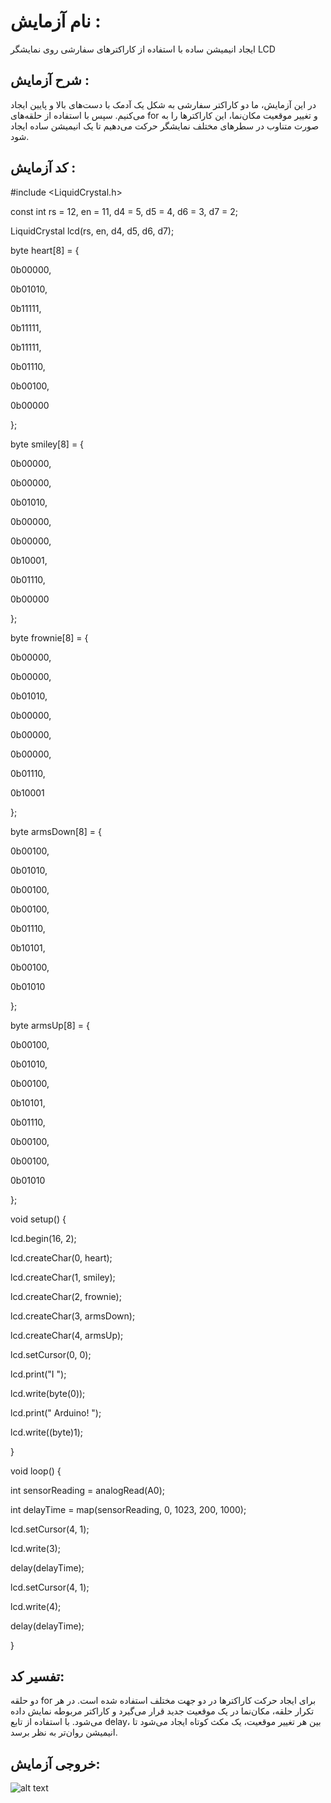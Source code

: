 
# نام آزمایش :
ایجاد انیمیشن ساده با استفاده از کاراکترهای سفارشی روی نمایشگر LCD


  ## شرح آزمایش :
در این آزمایش، ما دو کاراکتر سفارشی به شکل یک آدمک با دست‌های بالا و پایین ایجاد می‌کنیم. سپس با استفاده از حلقه‌های for و تغییر موقعیت مکان‌نما، این کاراکترها را به صورت متناوب در سطرهای مختلف نمایشگر حرکت می‌دهیم تا یک انیمیشن ساده ایجاد شود.
  

  ## کد آزمایش :
  #include <LiquidCrystal.h>

const int rs = 12, en = 11, d4 = 5, d5 = 4, d6 = 3, d7 = 2;

LiquidCrystal lcd(rs, en, d4, d5, d6, d7);

byte heart[8] = {

  
  0b00000,
  
  0b01010,
  
  0b11111,
  
  0b11111,
  
  0b11111,
  
  0b01110,
  
  0b00100,
  
  0b00000

};

byte smiley[8] = {

  0b00000,

  0b00000,
  
  0b01010,
  
  0b00000,

  0b00000,
  
  0b10001,
  
  0b01110,
  
  0b00000

};


byte frownie[8] = {

  0b00000,
  
  0b00000,
  
  0b01010,
  
  0b00000,
  
  0b00000,
  
  0b00000,
  
  0b01110,
  
  0b10001

};


byte armsDown[8] = {

  0b00100,
  
  0b01010,
  
  0b00100,
  
  0b00100,
  
  0b01110,
  
  0b10101,
  
  0b00100,
  
  0b01010

};


byte armsUp[8] = {

  0b00100,
  
  0b01010,
  
  0b00100,
  
  0b10101,
  
  0b01110,
  
  0b00100,
  
  0b00100,
  
  0b01010

};


void setup() {

  lcd.begin(16, 2);
  
  lcd.createChar(0, heart);
  
  lcd.createChar(1, smiley);
  
  lcd.createChar(2, frownie);
  
  lcd.createChar(3, armsDown);
  
  lcd.createChar(4, armsUp);
  
  lcd.setCursor(0, 0);
  
  lcd.print("I ");
  
  lcd.write(byte(0)); 
  
  lcd.print(" Arduino! ");
  
  lcd.write((byte)1);


}

void loop() {

  int sensorReading = analogRead(A0);
  
  int delayTime = map(sensorReading, 0, 1023, 200, 1000);
  
  lcd.setCursor(4, 1);

  lcd.write(3);
  
  delay(delayTime);
  
  lcd.setCursor(4, 1);
  
  lcd.write(4);
  
  delay(delayTime);

}


 
  
  ## تفسیر کد:
دو حلقه for برای ایجاد حرکت کاراکترها در دو جهت مختلف استفاده شده است. در هر تکرار حلقه، مکان‌نما در یک موقعیت جدید قرار می‌گیرد و کاراکتر مربوطه نمایش داده می‌شود. با استفاده از تابع delay، بین هر تغییر موقعیت، یک مکث کوتاه ایجاد می‌شود تا انیمیشن روان‌تر به نظر برسد.
  



## خروجی آزمایش:
![alt text](https://github.com/Rahel12384/Microprocessor-5/blob/main/micro%201%20/%20Report%203%20/%20VID_20250106_173813_844%20(1).gif)



